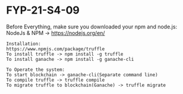 # FYP-21-S4-09

Before Everything, make sure you downloaded your npm and node.js:
	NodeJs & NPM -> https://nodejs.org/en/

	Installation:
	https://www.npmjs.com/package/truffle
	To install truffle -> npm install -g truffle
	To install ganache -> npm install -g ganache-cli
	
	To Operate the system:
	To start blockchain -> ganache-cli(Separate command line)
	To compile truffle -> truffle compile
	To migrate truffle to blockchain(Ganache) -> truffle migrate

